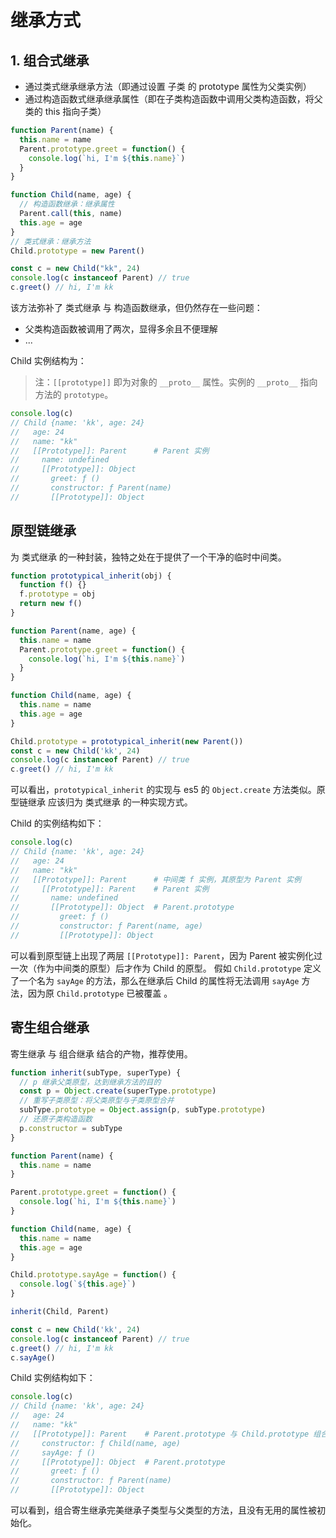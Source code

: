 # 继承方式

## 1. 组合式继承

- 通过类式继承继承方法（即通过设置 子类 的 prototype 属性为父类实例）
- 通过构造函数式继承继承属性（即在子类构造函数中调用父类构造函数，将父类的 this 指向子类）

```js
function Parent(name) {
  this.name = name
  Parent.prototype.greet = function() {
    console.log(`hi, I'm ${this.name}`)
  }
}

function Child(name, age) {
  // 构造函数继承：继承属性
  Parent.call(this, name)
  this.age = age
}
// 类式继承：继承方法
Child.prototype = new Parent()

const c = new Child("kk", 24)
console.log(c instanceof Parent) // true
c.greet() // hi, I'm kk
```

该方法弥补了 类式继承 与 构造函数继承，但仍然存在一些问题：

- 父类构造函数被调用了两次，显得多余且不便理解
- ...

Child 实例结构为：
> 注：`[[prototype]]` 即为对象的 `__proto__` 属性。实例的 `__proto__` 指向方法的 `prototype`。

```js
console.log(c)
// Child {name: 'kk', age: 24}
//   age: 24
//   name: "kk"
//   [[Prototype]]: Parent      # Parent 实例
//     name: undefined
//     [[Prototype]]: Object
//       greet: ƒ ()
//       constructor: ƒ Parent(name)
//       [[Prototype]]: Object
```

## 原型链继承

为 类式继承 的一种封装，独特之处在于提供了一个干净的临时中间类。

```js
function prototypical_inherit(obj) {
  function f() {}
  f.prototype = obj
  return new f()
}

function Parent(name, age) {
  this.name = name
  Parent.prototype.greet = function() {
    console.log(`hi, I'm ${this.name}`)
  }
}

function Child(name, age) {
  this.name = name
  this.age = age
}

Child.prototype = prototypical_inherit(new Parent())
const c = new Child('kk', 24)
console.log(c instanceof Parent) // true
c.greet() // hi, I'm kk
```

可以看出，`prototypical_inherit` 的实现与 es5 的 `Object.create` 方法类似。原型链继承 应该归为 类式继承 的一种实现方式。

Child 的实例结构如下：

```js
console.log(c)
// Child {name: 'kk', age: 24}
//   age: 24
//   name: "kk"
//   [[Prototype]]: Parent      # 中间类 f 实例，其原型为 Parent 实例
//     [[Prototype]]: Parent    # Parent 实例
//       name: undefined
//       [[Prototype]]: Object  # Parent.prototype
//         greet: ƒ ()
//         constructor: ƒ Parent(name, age)
//         [[Prototype]]: Object
```

可以看到原型链上出现了两层 `[[Prototype]]: Parent`，因为 Parent 被实例化过一次（作为中间类的原型）后才作为 Child 的原型。
假如 `Child.prototype` 定义了一个名为 `sayAge` 的方法，那么在继承后 Child 的属性将无法调用 `sayAge` 方法，因为原 `Child.prototype` 已被覆盖 。

## 寄生组合继承

寄生继承 与 组合继承 结合的产物，推荐使用。

```js
function inherit(subType, superType) {
  // p 继承父类原型，达到继承方法的目的
  const p = Object.create(superType.prototype)
  // 重写子类原型：将父类原型与子类原型合并
  subType.prototype = Object.assign(p, subType.prototype)
  // 还原子类构造函数
  p.constructor = subType
}

function Parent(name) {
  this.name = name
}

Parent.prototype.greet = function() {
  console.log(`hi, I'm ${this.name}`)
}

function Child(name, age) {
  this.name = name
  this.age = age
}

Child.prototype.sayAge = function() {
  console.log(`${this.age}`)
}

inherit(Child, Parent)

const c = new Child('kk', 24)
console.log(c instanceof Parent) // true
c.greet() // hi, I'm kk
c.sayAge()
```

Child 实例结构如下：

```js
console.log(c)
// Child {name: 'kk', age: 24}
//   age: 24
//   name: "kk"
//   [[Prototype]]: Parent    # Parent.prototype 与 Child.prototype 组合体
//     constructor: ƒ Child(name, age)
//     sayAge: ƒ ()
//     [[Prototype]]: Object  # Parent.prototype
//       greet: ƒ ()
//       constructor: ƒ Parent(name)
//       [[Prototype]]: Object
```

可以看到，组合寄生继承完美继承子类型与父类型的方法，且没有无用的属性被初始化。
